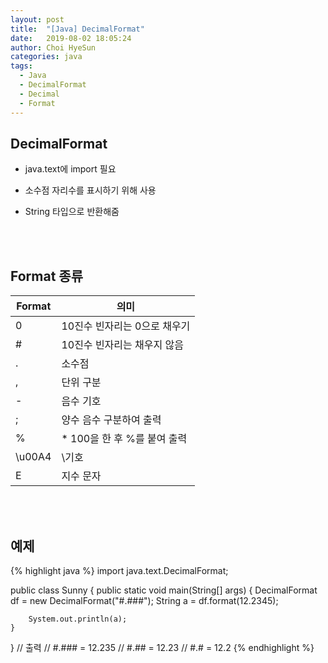 ```yaml
---
layout: post
title:  "[Java] DecimalFormat"
date:   2019-08-02 18:05:24
author: Choi HyeSun
categories: java
tags:
  - Java
  - DecimalFormat
  - Decimal
  - Format
---
```


## DecimalFormat

- java.text에 import 필요

- 소수점 자리수를 표시하기 위해 사용

- String 타입으로 반환해줌

<br>
<br>

## Format 종류
|Format|의미|
|---|---|
|0|10진수 빈자리는 0으로 채우기|
|#|10진수 빈자리는 채우지 않음|
|.|소수점|
|,|단위 구분|
|-|음수 기호|
|;|양수 음수 구분하여 출력|
|%|* 100을 한 후 %를 붙여 출력|
|\\u00A4|\\기호|
|E|지수 문자|

<br>
<br>

## 예제
{% highlight java %}
import java.text.DecimalFormat;

public class Sunny {
    public static void main(String[] args) {
        DecimalFormat df = new DecimalFormat("#.###");
        String a = df.format(12.2345);
        
        System.out.println(a);
    }
}
// 출력
// #.### = 12.235
// #.## = 12.23
// #.# = 12.2
{% endhighlight %}
